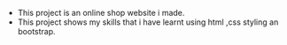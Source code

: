 - This project is an online shop website i made.
- This project shows my skills that i have learnt using html ,css styling an bootstrap.
